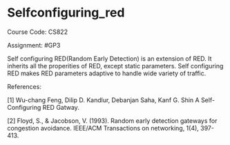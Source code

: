 # Selfconfiguring_red

Course Code: CS822

Assignment: #GP3

Self configuring RED(Random Early Detection) is an extension of RED. It inherits all the properities of RED, except static parameters. Self configuring RED makes RED parameters adaptive to handle wide variety of traffic. 

References:

[1] Wu-chang Feng, Dilip D. Kandlur, Debanjan Saha, Kanf G. Shin A Self-Configuring RED Gatway.

[2] Floyd, S., & Jacobson, V. (1993). Random early detection gateways for congestion avoidance. IEEE/ACM Transactions on networking, 1(4), 397-413.
